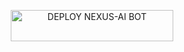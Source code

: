 </a>
</p>
<p align="center">
<a href='https://dashboard.heroku.com/new?template=https://github.com/mrtech0135/NEXUSXMD/tree/main?tab=readme-ov-file' target="_blank"> <img title="DEPLOY NEXUS-AI BOT" src="https://img.shields.io/badge/👻_DEPLOY_ON_HEROKU-000000?style=for-the-badge&logo=heroku&logoColor=white&color=FF00FF" width="260" height="50"/>
  </a>
  
